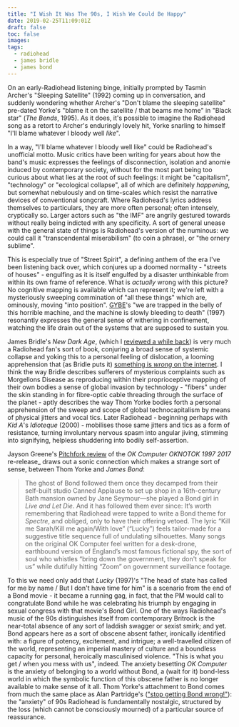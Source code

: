 ```yaml
---
title: "I Wish It Was The 90s, I Wish We Could Be Happy"
date: 2019-02-25T11:09:01Z
draft: false 
toc: false
images:
tags: 
  - radiohead
  - james bridle
  - james bond
---
```

On an early-Radiohead listening binge, initially prompted by Tasmin Archer's "Sleeping Satellite" (1992) coming up in conversation, and suddenly wondering whether Archer's "Don't blame the sleeping satellite" pre-dated Yorke's "blame it on the satellite / that beams me home" in "Black star" (_The Bends_, 1995). As it does, it's possible to imagine the Radiohead song as a retort to Archer's enduringly lovely hit, Yorke snarling to himself "I'll blame whatever I bloody well _like_".

In a way, "I'll blame whatever I bloody well like" could be Radiohead's unofficial motto. Music critics have been writing for years about how the band's music expresses the feelings of disconnection, isolation and anomie induced by contemporary society, without for the most part being too curious about what lies at the root of such feelings: it might be "capitalism", "technology" or "ecological collapse", all of which are definitely _happening_, but somewhat nebulously and on time-scales which resist the narrative devices of conventional songcraft. Where Radiohead's lyrics address themselves to particulars, they are more often personal; often intensely, cryptically so. Larger actors such as "the IMF" are angrily gestured towards without really being indicted with any specificity. A sort of general unease with the general state of things is Radiohead's version of the numinous: we could call it "transcendental miserabilism" (to coin a phrase), or "the ornery sublime".

This is especially true of "Street Spirit", a defining anthem of the era I've been listening back over, which conjures up a doomed normality - "streets of houses" - engulfing as it is itself engulfed by a disaster unthinkable from within its own frame of reference. What is _actually_ wrong with this picture? No cognitive mapping is available which can represent it; we're left with a mysteriously sweeping commination of "all these things" which are, ominously, moving "into position". [GYBE](https://www.youtube.com/watch?v=XVekJTmtwqM)'s "we are trapped in the belly of this horrible machine, and the machine is slowly bleeding to death" (1997) resonantly expresses the general sense of withering in confinement, watching the life drain out of the systems that are supposed to sustain you.

James Bridle's _New Dark Age_, (which I [reviewed a while back](http://review31.co.uk/essay/view/61/concerning-technology)) is very much a Radiohead fan's sort of book, conjuring a broad sense of systemic collapse and yoking this to a personal feeling of dislocation, a looming apprehension that (as Bridle puts it) [something is _wrong_ on the internet](https://medium.com/@jamesbridle/something-is-wrong-on-the-internet-c39c471271d2). I think the way Bridle describes sufferers of mysterious complaints such as Morgellons Disease as reproducing within their proprioceptive mapping of their own bodies a sense of global invasion by technology - "fibers" under the skin standing in for fibre-optic cable threading through the surface of the planet - aptly describes the way Thom Yorke bodies forth a personal apprehension of the sweep and scope of global technocapitalism by means of physical jitters and vocal tics. Later Radiohead - beginning perhaps with _Kid A_'s _Idioteque_ (2000) - mobilises those same jitters and tics as a form of resistance, turning involuntary nervous spasm into angular jiving, stimming into signifying, helpless shuddering into bodily self-assertion.

Jayson Greene's [Pitchfork review](https://pitchfork.com/reviews/albums/radiohead-ok-computer-oknotok-1997-2017/) of the _OK Computer OKNOTOK 1997 2017_ re-release_ draws out a sonic connection which makes a strange sort of sense, between Thom Yorke and _James Bond_:

> The ghost of Bond followed them once they decamped from their self-built studio Canned Applause to set up shop in a 16th-century Bath mansion owned by Jane Seymour—she played a Bond girl in _Live and Let Die_. And it has followed them ever since: It’s worth remembering that Radiohead were tapped to write a Bond theme for _Spectre_, and obliged, only to have their offering vetoed. The lyric “Kill me Sarah/Kill me again/With love” (“Lucky”) feels tailor-made for a suggestive title sequence full of undulating silhouettes. Many songs on the original OK Computer feel written for a desk-drone, earthbound version of England’s most famous fictional spy, the sort of soul who whistles “bring down the government, they don't speak for us” while dutifully hitting “Zoom” on government surveillance footage.

To this we need only add that _Lucky_ (1997)'s "The head of state has called for me by name / But I don't have time for him" is a scenario from the end of a Bond movie - it became a running gag, in fact, that the PM would call to congratulate Bond while he was celebrating his triumph by engaging in sexual congress with that movie's Bond Girl. One of the ways Radiohead's music of the 90s distinguishes itself from contemporary Britrock is the near-total absence of any sort of laddish swagger or sexist smirk; and yet. Bond appears here as a sort of obscene absent father, ironically identified with: a figure of potency, excitement, and intrigue; a well-travelled citizen of the world, representing an imperial mastery of culture and a boundless capacity for personal, heroically masculinised violence. "This is what you get / when you mess with us", indeed. The anxiety besetting _OK Computer_ is the anxiety of belonging to a world without Bond, a (wait for it) bond-less world in which the symbolic function of this obscene father is no longer available to make sense of it all. Thom Yorke's attachment to Bond comes from much the same place as Alan Partridge's (["stop getting Bond wrong!"](https://www.youtube.com/watch?v=czWLEbNwjCI)): the "anxiety" of 90s Radiohead is fundamentally nostalgic, structured by the loss (which cannot be consciously mourned) of a particular source of reassurance.
